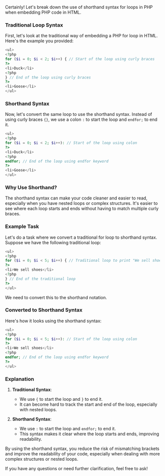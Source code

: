 Certainly! Let's break down the use of shorthand syntax for loops in PHP when embedding PHP code in HTML.

### Traditional Loop Syntax

First, let's look at the traditional way of embedding a PHP for loop in HTML. Here's the example you provided:

```php
<ul>
<?php
for ($i = 0; $i < 2; $i++) { // Start of the loop using curly braces
?>
<li>Duck</li>
<?php
} // End of the loop using curly braces
?>
<li>Goose</li>
</ul>
```

### Shorthand Syntax

Now, let's convert the same loop to use the shorthand syntax. Instead of using curly braces `{}`, we use a colon `:` to start the loop and `endfor;` to end it.

```php
<ul>
<?php
for ($i = 0; $i < 2; $i++): // Start of the loop using colon
?>
<li>Duck</li>
<?php
endfor; // End of the loop using endfor keyword
?>
<li>Goose</li>
</ul>
```

### Why Use Shorthand?

The shorthand syntax can make your code cleaner and easier to read, especially when you have nested loops or complex structures. It's easier to see where each loop starts and ends without having to match multiple curly braces.

### Example Task

Let's do a task where we convert a traditional for loop to shorthand syntax. Suppose we have the following traditional loop:

```php
<ul>
<?php
for ($i = 0; $i < 5; $i++) { // Traditional loop to print "We sell shoes" 5 times
?>
<li>We sell shoes</li>
<?php
} // End of the traditional loop
?>
</ul>
```

We need to convert this to the shorthand notation.

### Converted to Shorthand Syntax

Here's how it looks using the shorthand syntax:

```php
<ul>
<?php
for ($i = 0; $i < 5; $i++): // Start of the loop using colon
?>
<li>We sell shoes</li>
<?php
endfor; // End of the loop using endfor keyword
?>
</ul>
```

### Explanation

1. **Traditional Syntax**: 
    - We use `{` to start the loop and `}` to end it.
    - It can become hard to track the start and end of the loop, especially with nested loops.

2. **Shorthand Syntax**:
    - We use `:` to start the loop and `endfor;` to end it.
    - This syntax makes it clear where the loop starts and ends, improving readability.

By using the shorthand syntax, you reduce the risk of mismatching brackets and improve the readability of your code, especially when dealing with more complex structures or nested loops.

If you have any questions or need further clarification, feel free to ask!